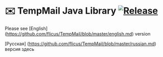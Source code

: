 # :envelope: TempMail Java Library [![Release](https://jitpack.io/v/flicus/TempMail.svg)](https://jitpack.io/#flicus/TempMail)

Please see [English] (https://github.com/flicus/TempMail/blob/master/english.md) version

[Русская] (https://github.com/flicus/TempMail/blob/master/russian.md) версия здесь


